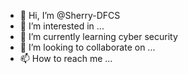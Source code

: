 - 👋 Hi, I’m @Sherry-DFCS
- 👀 I’m interested in ...
- 🌱 I’m currently learning cyber security
- 💞️ I’m looking to collaborate on ...
- 📫 How to reach me ...

<!---
Sherry-DFCS/Sherry-DFCS is a ✨ special ✨ repository because its `README.md` (this file) appears on your GitHub profile.
You can click the Preview link to take a look at your changes.
--->
